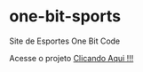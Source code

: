 # one-bit-sports
 Site de Esportes One Bit Code

 Acesse o projeto <a href="https://rickrafael.github.io/one-bit-sports/">Clicando Aqui !!! </a>
